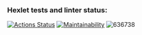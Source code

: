 ### Hexlet tests and linter status:
[![Actions Status](https://github.com/Kostyanuch-c/python-project-49/actions/workflows/hexlet-check.yml/badge.svg)](https://github.com/Kostyanuch-c/python-project-49/actions)
[![Maintainability](https://api.codeclimate.com/v1/badges/aac79767b858ddc9654e/maintainability)](https://codeclimate.com/github/Kostyanuch-c/python-project-49/maintainability)
![636738](https://github.com/Kostyanuch-c/python-project-49/assets/98832310/ef8b77aa-020d-495f-9e88-ad86d5bda50b)
